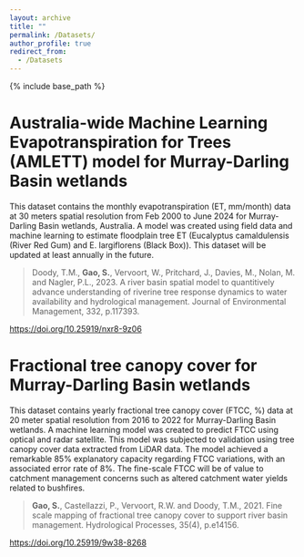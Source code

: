 ```yaml
---
layout: archive
title: ""
permalink: /Datasets/
author_profile: true
redirect_from:
  - /Datasets
---
```


{% include base_path %}

# Australia-wide Machine Learning Evapotranspiration for Trees (AMLETT) model for Murray-Darling Basin wetlands

This dataset contains the monthly evapotranspiration (ET, mm/month) data at 30 meters spatial resolution from Feb 2000 to June 2024 for Murray-Darling Basin wetlands, Australia. A model was created using field data and machine learning to estimate floodplain tree ET (Eucalyptus camaldulensis (River Red Gum) and E. largiflorens (Black Box)). This dataset will be updated at least annually in the future.

> Doody, T.M., **Gao, S.**, Vervoort, W., Pritchard, J., Davies, M., Nolan, M. and Nagler, P.L., 2023. A river basin spatial model to quantitively advance understanding of riverine tree response dynamics to water availability and hydrological management. Journal of Environmental Management, 332, p.117393.

<https://doi.org/10.25919/nxr8-9z06>

# Fractional tree canopy cover for Murray-Darling Basin wetlands

This dataset contains yearly fractional tree canopy cover (FTCC, %) data at 20 meter spatial resolution from 2016 to 2022 for Murray-Darling Basin wetlands. A machine learning model was created to predict FTCC using optical and radar satellite. This model was subjected to validation using tree canopy cover data extracted from LiDAR data. The model achieved a remarkable 85% explanatory capacity regarding FTCC variations, with an associated error rate of 8%. The fine-scale FTCC will be of value to catchment management concerns such as altered catchment water yields related to bushfires.

> **Gao, S.**, Castellazzi, P., Vervoort, R.W. and Doody, T.M., 2021. Fine scale mapping of fractional tree canopy cover to support river basin management. Hydrological Processes, 35(4), p.e14156.

<https://doi.org/10.25919/9w38-8268>
